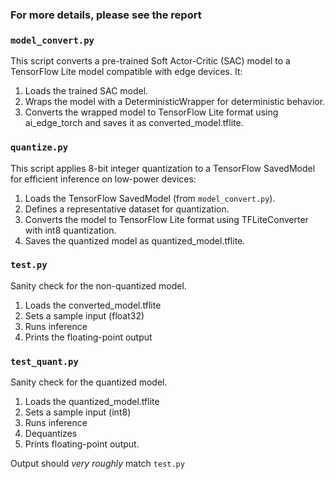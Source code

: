 ### For more details, please see the report

### `model_convert.py`

This script converts a pre-trained Soft Actor-Critic (SAC) model to a TensorFlow Lite model compatible with edge
devices. It:

1. Loads the trained SAC model.
2. Wraps the model with a DeterministicWrapper for deterministic behavior.
3. Converts the wrapped model to TensorFlow Lite format using ai_edge_torch and saves it as converted_model.tflite.

### `quantize.py`

This script applies 8-bit integer quantization to a TensorFlow SavedModel for efficient inference on low-power devices:

1. Loads the TensorFlow SavedModel (from `model_convert.py`).
2. Defines a representative dataset for quantization.
3. Converts the model to TensorFlow Lite format using TFLiteConverter with int8 quantization.
4. Saves the quantized model as quantized_model.tflite.


### `test.py`
Sanity check for the non-quantized model. 
1. Loads the converted_model.tflite
2. Sets a sample input (float32)
3. Runs inference
4. Prints the floating-point output

### `test_quant.py`
Sanity check for the quantized model. 
1. Loads the quantized_model.tflite 
2. Sets a sample input (int8)
3. Runs inference
4. Dequantizes
5. Prints floating-point output.

Output should *very roughly* match `test.py`